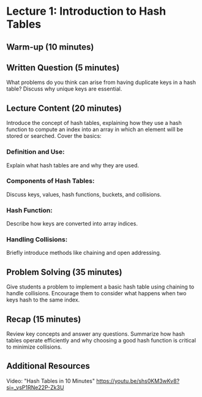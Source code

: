 # Lecture 1: Introduction to Hash Tables

## Warm-up (10 minutes)

## Written Question (5 minutes)
<!--Khalid: This intro question assumes they know about hash tbales  -->

What problems do you think can arise from having duplicate keys in a hash table? Discuss why unique keys are essential.

## Lecture Content (20 minutes)

Introduce the concept of hash tables, explaining how they use a hash function to compute an index into an array in which an element will be stored or searched. Cover the basics:

### Definition and Use:

Explain what hash tables are and why they are used.

### Components of Hash Tables:

Discuss keys, values, hash functions, buckets, and collisions.

### Hash Function:

Describe how keys are converted into array indices.

### Handling Collisions:

Briefly introduce methods like chaining and open addressing.

## Problem Solving (35 minutes)

Give students a problem to implement a basic hash table using chaining to handle collisions. Encourage them to consider what happens when two keys hash to the same index.

## Recap (15 minutes)

Review key concepts and answer any questions. Summarize how hash tables operate efficiently and why choosing a good hash function is critical to minimize collisions.

## Additional Resources

Video: "Hash Tables in 10 Minutes" https://youtu.be/shs0KM3wKv8?si=_vsP1RNe22P-Zk3U
